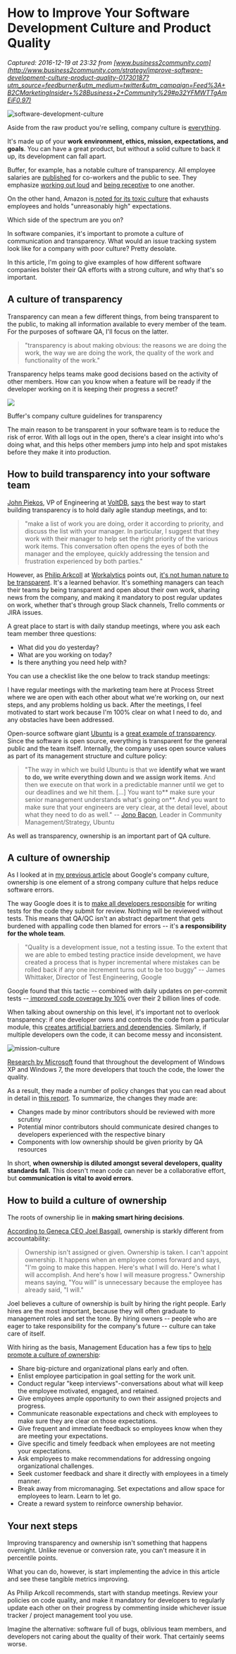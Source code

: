 # How to Improve Your Software Development Culture and Product Quality

_Captured: 2016-12-19 at 23:32 from [www.business2community.com](http://www.business2community.com/strategy/improve-software-development-culture-product-quality-01730187?utm_source=feedburner&utm_medium=twitter&utm_campaign=Feed%3A+B2CMarketingInsider+%28Business+2+Community%29#p32YFMWTTgAmEiF0.97)_

![software-development-culture](http://cdn2.business2community.com/wp-content/uploads/2016/12/Software-Development-Culture.png-900x450.png)

Aside from the raw product you're selling, company culture is [everything](https://www.thebalance.com/what-is-company-culture-2062000).

It's made up of your **work environment, ethics, mission, expectations, and goals**. You can have a great product, but without a solid culture to back it up, its development can fall apart.

Buffer, for example, has a notable culture of transparency. All employee salaries are [published](https://open.buffer.com/introducing-open-salaries-at-buffer-including-our-transparent-formula-and-all-individual-salaries/) for co-workers and the public to see. They emphasize [working out loud](https://technkl.com/work-loud-dont-just-share/) and [being receptive](https://open.buffer.com/receptivity/) to one another.

On the other hand, Amazon is[ noted for its toxic culture](http://www.nytimes.com/2015/08/16/technology/inside-amazon-wrestling-big-ideas-in-a-bruising-workplace.html?_r=0) that exhausts employees and holds "unreasonably high" expectations.

Which side of the spectrum are you on?

In software companies, it's important to promote a culture of communication and transparency. What would an issue tracking system look like for a company with poor culture? Pretty desolate.

In this article, I'm going to give examples of how different software companies bolster their QA efforts with a strong culture, and why that's so important.

## A culture of transparency

Transparency can mean a few different things, from being transparent to the public, to making all information available to every member of the team. For the purposes of software QA, I'll focus on the latter.

> "transparency is about making obvious: the reasons we are doing the work, the way we are doing the work, the quality of the work and functionality of the work."

Transparency helps teams make good decisions based on the activity of other members. How can you know when a feature will be ready if the developer working on it is keeping their progress a secret?

![](http://cdn.business2community.com/wp-content/uploads/2016/12/transparency-value-1024x715.png-900x629.png)

Buffer's company culture guidelines for transparency

The main reason to be transparent in your software team is to reduce the risk of error. With all logs out in the open, there's a clear insight into who's doing what, and this helps other members jump into help and spot mistakes before they make it into production.

## How to build transparency into your software team

[John Piekos](https://twitter.com/jpiekos), VP of Engineering at [VoltDB](https://www.voltdb.com/), [says](http://agilemakingprogress.blogspot.com/2011/03/transparency-keep-it-visible.html) the best way to start building transparency is to hold daily agile standup meetings, and to:

> "make a list of work you are doing, order it according to priority, and discuss the list with your manager. In particular, I suggest that they work with their manager to help set the right priority of the various work items. This conversation often opens the eyes of both the manager and the employee, quickly addressing the tension and frustration experienced by both parties."

However, as [Philip Arkcoll](https://twitter.com/parkcoll) at [Workalytics](http://www.worklytics.co/) points out, [it's not human nature to be transparent](http://www.worklytics.co/blog/creating-a-culture-of-transparency-on-software-development-teams/). It's a learned behavior. It's something managers can teach their teams by being transparent and open about their own work, sharing news from the company, and making it mandatory to post regular updates on work, whether that's through group Slack channels, Trello comments or JIRA issues.

A great place to start is with daily standup meetings, where you ask each team member three questions:

  * What did you do yesterday?
  * What are you working on today?
  * Is there anything you need help with?

You can use a checklist like the one below to track standup meetings:

I have regular meetings with the marketing team here at Process Street where we are open with each other about what we're working on, our next steps, and any problems holding us back. After the meetings, I feel motivated to start work because I'm 100% clear on what I need to do, and any obstacles have been addressed.

Open-source software giant [Ubuntu](https://www.ubuntu.com/) is a [great example of transparency](http://www.theserverside.com/feature/Collaboration-and-transparency-as-the-key-to-successful-application-development). Since the software is open source, everything is transparent for the general public and the team itself. Internally, the company uses open source values as part of its management structure and culture policy:

> "The way in which we build Ubuntu is that we **identify what we want to do, we write everything down and we assign work items**. And then we execute on that work in a predictable manner until we get to our deadlines and we hit them. […] You want to** make sure your senior management understands what's going on**. And you want to make sure that your engineers are very clear, at the detail level, about what they need to do as well." -- [Jono Bacon](http://www.jonobacon.org/about/), Leader in Community Management/Strategy, Ubuntu

As well as transparency, ownership is an important part of QA culture.

## A culture of ownership

As I looked at in [my previous article](https://www.process.st/software-testing-methods/) about Google's company culture, ownership is one element of a strong company culture that helps reduce software errors.

The way Google does it is to [make all developers responsible](https://www.infoq.com/news/2011/03/Ensuring-Product-Quality-Google) for writing tests for the code they submit for review. Nothing will be reviewed without tests. This means that QA/QC isn't an abstract department that gets burdened with appalling code then blamed for errors -- it's **a responsibility for the whole team**.

> "Quality is a development issue, not a testing issue. To the extent that we are able to embed testing practice inside development, we have created a process that is hyper incremental where mistakes can be rolled back if any one increment turns out to be too buggy" -- James Whittaker, Director of Test Engineering, Google

Google found that this tactic -- combined with daily updates on per-commit tests --[ improved code coverage by 10%](https://testing.googleblog.com/2014/07/measuring-coverage-at-google.html) over their 2 billion lines of code.

When talking about ownership on this level, it's important not to overlook transparency: if one developer owns and controls the code from a particular module, this [creates artificial barriers and dependencies](http://swreflections.blogspot.com/2013/04/code-ownership-who-should-own-code.html). Similarly, if multiple developers own the code, it can become messy and inconsistent.

![mission-culture](http://cdn.business2community.com/wp-content/uploads/2016/12/mission-culture.jpg.jpg)

[Research by Microsoft](https://www.microsoft.com/en-us/research/publication/dont-touch-my-code-examining-the-effects-of-ownership-on-software-quality/) found that throughout the development of Windows XP and Windows 7, the more developers that touch the code, the lower the quality.

As a result, they made a number of policy changes that you can read about in detail in [this report](https://www.microsoft.com/en-us/research/wp-content/uploads/2016/02/bird2011dtm.pdf). To summarize, the changes they made are:

  * Changes made by minor contributors should be reviewed with more scrutiny
  * Potential minor contributors should communicate desired changes to developers experienced with the respective binary
  * Components with low ownership should be given priority by QA resources

In short, **when ownership is diluted amongst several developers, quality standards fall.** This doesn't mean code can never be a collaborative effort, but **communication is vital to avoid errors**.

## How to build a culture of ownership

The roots of ownership lie in **making smart hiring decisions**.

[According to Geneca CEO Joel Basgall](https://www.entrepreneur.com/article/237896), ownership is starkly different from accountability:

> Ownership isn't assigned or given. Ownership is taken. I can't appoint ownership. It happens when an employee comes forward and says, "I'm going to make this happen. Here's what I will do. Here's what I will accomplish. And here's how I will measure progress." Ownership means saying, "You will" is unnecessary because the employee has already said, "I will."

Joel believes a culture of ownership is built by hiring the right people. Early hires are the most important, because they will often graduate to management roles and set the tone. By hiring owners -- people who are eager to take responsibility for the company's future -- culture can take care of itself.

With hiring as the basis, Management Education has a few tips to [help promote a culture of ownership](http://managementeducationgroup.com/2013/08/be-clear-create-an-ownership-culture/):

  * Share big-picture and organizational plans early and often.
  * Enlist employee participation in goal setting for the work unit.
  * Conduct regular "keep interviews"-conversations about what will keep the employee motivated, engaged, and retained.
  * Give employees ample opportunity to own their assigned projects and progress.
  * Communicate reasonable expectations and check with employees to make sure they are clear on those expectations.
  * Give frequent and immediate feedback so employees know when they are meeting your expectations.
  * Give specific and timely feedback when employees are not meeting your expectations.
  * Ask employees to make recommendations for addressing ongoing organizational challenges.
  * Seek customer feedback and share it directly with employees in a timely manner.
  * Break away from micromanaging. Set expectations and allow space for employees to learn. Learn to let go.
  * Create a reward system to reinforce ownership behavior.

## Your next steps

Improving transparency and ownership isn't something that happens overnight. Unlike revenue or conversion rate, you can't measure it in percentile points.

What you can do, however, is start implementing the advice in this article and see these tangible metrics improving.

As Philip Arkcoll recommends, start with standup meetings. Review your policies on code quality, and make it mandatory for developers to regularly update each other on their progress by commenting inside whichever issue tracker / project management tool you use.

Imagine the alternative: software full of bugs, oblivious team members, and developers not caring about the quality of their work. That certainly seems worse.
